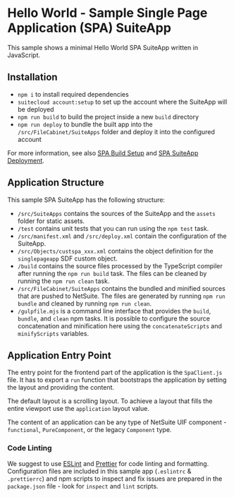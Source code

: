 # Hello World - Sample Single Page Application (SPA) SuiteApp

This sample shows a minimal Hello World SPA SuiteApp written in JavaScript.

## Installation
+ `npm i` to install required dependencies
+ `suitecloud account:setup` to set up the  account where the SuiteApp will be deployed
+ `npm run build` to build the project inside a new `build` directory
+ `npm run deploy` to bundle the built app into the `/src/FileCabinet/SuiteApps` folder and deploy it into the configured account

For more information, see also [SPA Build Setup](../README.md#build-setup) and [SPA SuiteApp Deployment](../README.md#suiteapp-deployment).

## Application Structure

This sample SPA SuiteApp has the following structure:
- `/src/SuiteApps` contains the sources of the SuiteApp and the `assets` folder for static assets.
- `/test` contains unit tests that you can run using the `npm test` task.
- `/src/manifest.xml` and `/src/deploy.xml` contain the configuration of the SuiteApp.
- `/src/Objects/custspa_xxx.xml` contains the object definition for the `singlepageapp` SDF custom object.
- `/build` contains the source files processed by the TypeScript compiler after running the `npm run build` task. The files can be cleaned by running the `npm run clean` task.
- `/src/FileCabinet/SuiteApps` contains the bundled and minified sources that are pushed to NetSuite. The files are generated by running `npm run bundle` and cleaned by running `npm run clean`.
- `/gulpfile.mjs` is a command line interface that provides the `build`, `bundle`, and `clean` npm tasks. It is possible to configure the source concatenation and minification here using the `concatenateScripts` and `minifyScripts` variables.

## Application Entry Point

The entry point for the frontend part of the application is the `SpaClient.js` file. It has to export a `run` function that bootstraps the application by setting the layout and providing the content.

The default layout is a scrolling layout. To achieve a layout that fills the entire viewport use the `application` layout value.

The content of an application can be any type of NetSuite UIF component - `functional`, `PureComponent`, or the legacy `Component` type.

### Code Linting

We suggest to use [ESLint](https://eslint.org/) and [Prettier](https://prettier.io/) for code linting and
formatting. Configuration files are included in this sample app (`.eslintrc` & `.prettierrc`) and npm scripts to inspect
and fix issues are prepared in the `package.json` file - look for `inspect` and `lint` scripts.